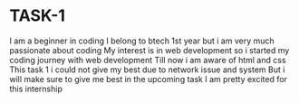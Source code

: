 # TASK-1
I am a beginner in coding 
I belong to btech 1st year but i am very much passionate about coding
My interest is in web development so i started my coding journey with web development
Till now i am aware of html and css
This task 1 i could not give my best due to network issue and system 
But i will make sure to give me best in the upcoming task
I am pretty excited for this internship
